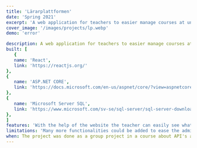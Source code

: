 ```yaml
---
title: 'Lärarplattformen'
date: 'Spring 2021'
excerpt: 'A web application for teachers to easier manage courses at universities'
cover_image: '/images/projects/lp.webp'
demo: 'error'

description: A web application for teachers to easier manage courses at universities. The application works as a main navigation for all of the different sites which the teacher needs to use. With the help of the website the teacher can easily see what needs to be done before a course starts, manage the course during the course and end the course when it is finished. Lärarplattformen is built in ASP.NET CORE and has a database where all the information about the courses is stored. The frontend is made with ReactJS.
built: [
   {
   name: 'React',
   link: 'https://reactjs.org/'
},
{
   name: 'ASP.NET CORE',
   link: 'https://docs.microsoft.com/en-us/aspnet/core/?view=aspnetcore-6.0'
},
{
   name: 'Microsoft Server SQL',
   link: 'https://www.microsoft.com/sv-se/sql-server/sql-server-downloads'
},
]
features: 'With the help of the website the teacher can easily see what needs to be done before a course starts, manage the course during the course and end the course when it is finished. The web app gives the user easy access to all other sites which are needed for the education. Furthermore, the web app gives the teacher the possibility to write the welcome letter in the app as well.'
limitations: 'Many more functionalities could be added to ease the adminstrative work that teachers do for every course. However, many of these functionalities are very hard to move from where they are right now. It would require several major web sites to cooperate and this porject was not of that size.'
when: The project was done as a group project in a course about API's and development in .NET. My responsibility during the development was both in ASP.NET CORE and ReactJS.  
---
```


